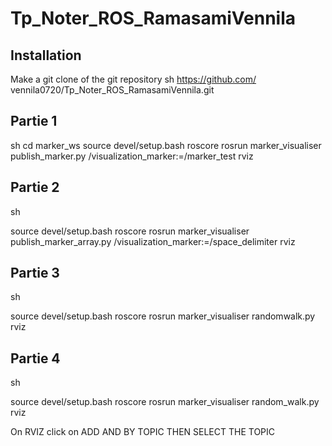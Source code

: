 # Tp_Noter_ROS_RamasamiVennila
## Installation

Make a git clone of the git repository
sh
https://github.com/ vennila0720/Tp_Noter_ROS_RamasamiVennila.git


## Partie 1
sh
cd marker_ws
source devel/setup.bash
roscore
rosrun marker_visualiser publish_marker.py /visualization_marker:=/marker_test
rviz


## Partie 2
sh

source devel/setup.bash
roscore
rosrun marker_visualiser publish_marker_array.py /visualization_marker:=/space_delimiter
rviz


## Partie 3
sh

source devel/setup.bash
roscore
rosrun marker_visualiser randomwalk.py
rviz


## Partie 4
sh

source devel/setup.bash
roscore
rosrun marker_visualiser random_walk.py
rviz


On RVIZ click on ADD AND BY TOPIC THEN SELECT THE TOPIC
